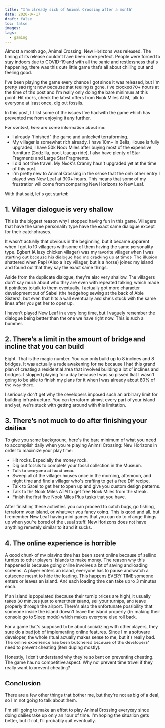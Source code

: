 ```yaml
---
title: "I'm already sick of Animal Crossing after a month"
date: 2020-04-17
draft: false
toc: false
images:
tags:
  - gaming
---
```


Almost a month ago, Animal Crossing: New Horizons was released.
The timing of its release couldn't have been more perfect.
People were forced to stay indoors due to COVID-19 and with all the panic and restlessness that's happening, there was this cute little game that's all about chilling out and feeling good.

I've been playing the game every chance I got since it was released, but I'm pretty sad right now because that feeling is gone.
I've clocked 70+ hours at the time of this post and I'm really only doing the bare minimum at this point: Hit rocks, check the latest offers from Nook Miles ATM, talk to everyone at least once, dig out fossils.

In this post, I'll list some of the issues I've had with the game which has prevented me from enjoying it any further.

For context, here are some information about me:

- I already "finished" the game and unlocked terraforming.
- My villager is somewhat rich already. I have 10m+ in Bells, House is fully upgraded, I have 50k Nook Miles after buying most of the expensive furniture (Godzilla, pool, teacup ride), I also have plenty of Star Fragments and Large Star Fragments.
- I did not time travel. My Nook's Cranny hasn't upgraded yet at the time of this post.
- I'm pretty new to Animal Crossing in the sense that the only other entry I played was New Leaf at 300+ hours.  This means that some of my frustration will come from comparing New Horizons to New Leaf.

With that said, let's get started:

## 1. Villager dialogue is very shallow

This is the biggest reason why I stopped having fun in this game.
Villagers that have the same personality type have the exact same dialogue except for their catchphrases.

It wasn't actually that obvious in the beginning, but it became apparent when I got to 10 villagers with some of them having the same personality type.
Egbert (A lazy chicken villager) was my favorite villager when I was starting out because his dialogue had me cracking up at times.
The illusion shattered when Papi (Also a lazy villager, but is a horse) joined my island and found out that they say the exact same things.

Aside from the duplicate dialogue, they're also very shallow. The villagers don't say much about who they are even with repeated talking, which made it pointless to talk to them eventually.
I actually got more character development out of Sabel (the hedgehog sewing at the back of Able Sisters), but even that hits a wall eventually and she's stuck with the same lines after you get her to open up.

I haven't played New Leaf in a very long time, but I vaguely remember the dialogue being better than the one we have right now.
This is such a bummer.

## 2. There's a limit in the amount of bridge and incline that you can build

Eight. That is the magic number. You can only build up to 8 inclines and 8 bridges.
It was actually a rude awakening for me because I had this grand plan of creating a residential area that involved building a lot of inclines and bridges.
I stopped playing for a day because I was so pissed that I wasn't going to be able to finish my plans for it when I was already about 80% of the way there.

I seriously don't get why the developers imposed such an arbitrary limit for building infrastructure.
You can terraform almost every part of your island and yet, we're stuck with getting around with this limitation.

## 3. There's not much to do after finishing your dailies

To give you some background, here's the bare minimum of what you need to accomplish daily when you're playing Animal Crossing: New Horizons in order to maximize your play time:

- Hit rocks. Especially the money rock.
- Dig out fossils to complete your fossil collection in the Museum.
- Talk to everyone at least once.
- Sweep all of the villager houses once in the morning, afternoon, and night time and find a villager who's crafting to get a free DIY recipe.
- Talk to Sabel to get her to open up and give you custom design patterns.
- Talk to the Nook Miles ATM to get free Nook Miles from the streak.
- Finish the first five Nook Miles Plus tasks that you have.

After finishing these activities, you can proceed to catch bugs, go fishing, terraform your island, or whatever you fancy doing.
This is good and all, but I remember New Leaf having mini games that you can do to change things up when you're bored of the usual stuff.
New Horizons does not have anything remotely similar to it and it sucks.

## 4. The online experience is horrible

A good chunk of my playing time has been spent online because of selling turnips to other players' islands to make money.
The reason why this happened is because going online involves a lot of saving and loading screens.
A player enters an island, everyone has to pause and watch a cutscene meant to hide the loading.
This happens EVERY TIME someone enters or leaves an island. And each loading time can take up to 3 minutes each.

If an island is populated (because their turnip prices are high), it usually takes 30 minutes just to enter their island, sell your turnips, and leave properly through the airport.
There's also the unfortunate possibility that someone inside the island doesn't leave the island properly (by making their console go to Sleep mode) which makes everyone else roll back.

For a game that's supposed to be about socializing with other players, they sure do a bad job of implementing online features.
Since I'm a software developer, the whole ritual actually makes sense to me, but it's really bad.
The online experience has been butchered because of the developers' need to prevent cheating (item duping mostly).

Honestly, I don't understand why they're so bent on preventing cheating. The game has no competitive aspect. Why not prevent time travel if they really want to prevent cheating?

## Conclusion

There are a few other things that bother me, but they're not as big of a deal, so I'm not going to talk about them.

I'm still going to make an effort to play Animal Crossing everyday since doing dailies take up only an hour of time.
I'm hoping the situation gets better, but if not, I'll probably quit eventually.
